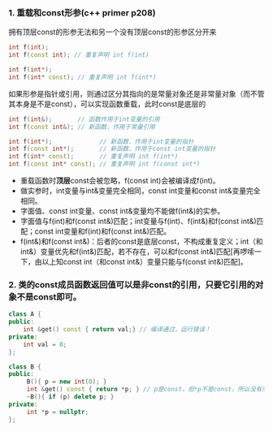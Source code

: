 ### 1. 重载和const形参(c++ primer p208)
拥有顶层const的形参无法和另一个没有顶层const的形参区分开来
```cpp
int f(int);
int f(const int); // 重复声明 int f(int)

int f(int*);
int f(int* const); // 重复声明 int f(int*)
```
如果形参是指针或引用，则通过区分其指向的是常量对象还是非常量对象（而不管其本身是不是const），可以实现函数重载，此时const是底层的
```cpp
int f(int&);       // 函数作用于int变量的引用
int f(const int&); // 新函数，作用于常量引用

int f(int*);             // 新函数，作用于int变量的指针
int f(const int*);       // 新函数，作用于const int变量的指针
int f(int* const);       // 重复声明 int f(int*)
int f(const int* const); // 重复声明 int f(const int*)
```

- 重载函数时**顶层**const会被忽略，f(const int)会被编译成f(int)。
- 做实参时，int变量与int&变量完全相同，const int变量和const int&变量完全相同。
- 字面值、const int变量、const int&变量均不能做f(int&)的实参。
- 字面值与f(int)和f(const int&)匹配；int变量与f(int)、f(int&)和f(const int&)匹配；const int变量和f(int)和f(const int&)匹配。
- f(int&)和f(const int&)：后者的const是底层const，不构成重复定义；int（和int&）变量优先和f(int&)匹配，若不存在，可以和f(const int&)匹配\[再啰嗦一下，由以上知const int（和const int&）变量只能与f(const int&)匹配\]。

### 2. 类的const成员函数返回值可以是非const的引用，只要它引用的对象不是const即可。
```cpp
class A {
public:
    int &get() const { return val;} // 编译通过，运行错误！
private:
    int val = 0;
};

class B {
public:
     B(){ p = new int(0); }
     int &get() const { return *p; } // p是const，但*p不是const，所以没有问题
     ~B(){ if (p) delete p; }
private:
     int *p = nullptr;
};
```



